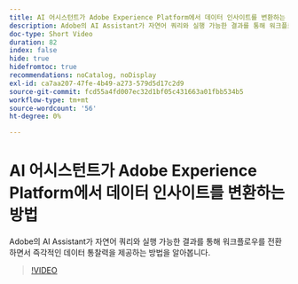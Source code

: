 ```yaml
---
title: AI 어시스턴트가 Adobe Experience Platform에서 데이터 인사이트를 변환하는 방법
description: Adobe의 AI Assistant가 자연어 쿼리와 실행 가능한 결과를 통해 워크플로우를 전환하면서 즉각적인 데이터 통찰력을 제공하는 방법을 알아봅니다.
doc-type: Short Video
duration: 82
index: false
hide: true
hidefromtoc: true
recommendations: noCatalog, noDisplay
exl-id: ca7aa207-47fe-4b49-a273-579d5d17c2d9
source-git-commit: fcd55a4fd007ec32d1bf05c431663a01fbb534b5
workflow-type: tm+mt
source-wordcount: '56'
ht-degree: 0%

---
```


# AI 어시스턴트가 Adobe Experience Platform에서 데이터 인사이트를 변환하는 방법

Adobe의 AI Assistant가 자연어 쿼리와 실행 가능한 결과를 통해 워크플로우를 전환하면서 즉각적인 데이터 통찰력을 제공하는 방법을 알아봅니다.

<!-- 72_S653_3442539_81_how-ai-assistant-transforms-data-insights-in-adobe-experience-platform -->
>[!VIDEO](https://video.tv.adobe.com/v/3458305/?learn=on&enablevpops=true)
